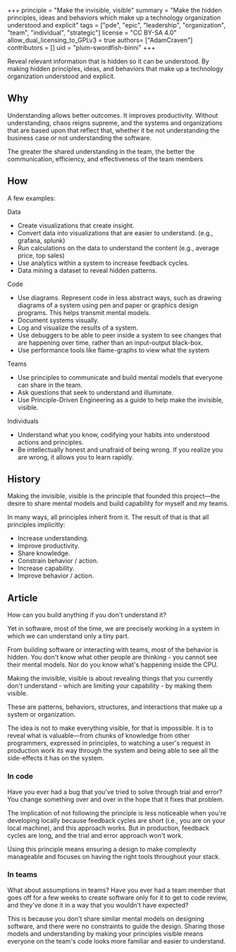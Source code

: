 +++
principle = "Make the invisible, visible"
summary = "Make the hidden principles, ideas and behaviors which make up a technology organization understood and explicit"
tags = ["pde", "epic", "leadership", "organization", "team", "individual", "strategic"]
license = "CC BY-SA 4.0"
allow_dual_licensing_to_GPLv3 = true
authors= ["AdamCraven"]
contributors = []
uid = "plum-swordfish-binni"
+++

Reveal relevant information that is hidden so it can be understood. By making hidden principles, ideas, and behaviors that make up a technology organization understood and explicit.

## Why

Understanding allows better outcomes. It improves productivity. Without understanding, chaos reigns supreme, and the systems and organizations that are based upon that reflect that, whether it be not understanding the business case or not understanding the software.

The greater the shared understanding in the team, the better the communication, efficiency, and effectiveness of the team members

## How

A few examples:

Data

* Create visualizations that create insight.
* Convert data into visualizations that are easier to understand. (e.g., grafana, splunk)
* Run calculations on the data to understand the content (e.g., average price, top sales)
* Use analytics within a system to increase feedback cycles.
* Data mining a dataset to reveal hidden patterns.

Code

* Use diagrams. Represent code in less abstract ways, such as drawing diagrams of a system using pen and paper or graphics design programs. This helps transmit mental models.
* Document systems visually.
* Log and visualize the results of a system.
* Use debuggers to be able to peer inside a system to see changes that are happening over time, rather than an input-output black-box.
* Use performance tools like flame-graphs to view what the system

Teams

* Use principles to communicate and build mental models that everyone can share in the team.
* Ask questions that seek to understand and illuminate.
* Use Principle-Driven Engineering as a guide to help make the invisible, visible.

Individuals

* Understand what you know, codifying your habits into understood actions and principles.
* Be intellectually honest and unafraid of being wrong. If you realize you are wrong, it allows you to learn rapidly.

## History

Making the invisible, visible is the principle that founded this project—the desire to share mental models and build capability for myself and my teams.

In many ways, all principles inherit from it. The result of that is that all principles implicitly:

* Increase understanding.
* Improve productivity.
* Share knowledge.
* Constrain behavior / action.
* Increase capability.
* Improve behavior / action.

## Article

How can you build anything if you don't understand it?

Yet in software, most of the time, we are precisely working in a system in which we can understand only a tiny part.

From building software or interacting with teams, most of the behavior is hidden. You don't know what other people are thinking - you cannot see their mental models. Nor do you know what's happening inside the CPU.

Making the invisible, visible is about revealing things that you currently don't understand - which are limiting your capability - by making them visible.

These are patterns, behaviors, structures, and interactions that make up a system or organization.

The idea is not to make everything visible, for that is impossible. It is to reveal what is valuable—from chunks of knowledge from other programmers, expressed in principles, to watching a user's request in production work its way through the system and being able to see all the side-effects it has on the system.

### In code

Have you ever had a bug that you've tried to solve through trial and error? You change something over and over in the hope that it fixes that problem.

The implication of not following the principle is less noticeable when you're developing locally because feedback cycles are short (i.e., you are on your local machine), and this approach works. But in production, feedback cycles are long, and the trial and error approach won't work.

Using this principle means ensuring a design to make complexity manageable and focuses on having the right tools throughout your stack.

### In teams
What about assumptions in teams? Have you ever had a team member that goes off for a few weeks to create software only for it to get to code review, and they've done it in a way that you wouldn't have expected?

This is because you don't share similar mental models on designing software, and there were no constraints to guide the design.
Sharing those models and understanding by making your principles visible means everyone on the team's code looks more familiar and easier to understand.


